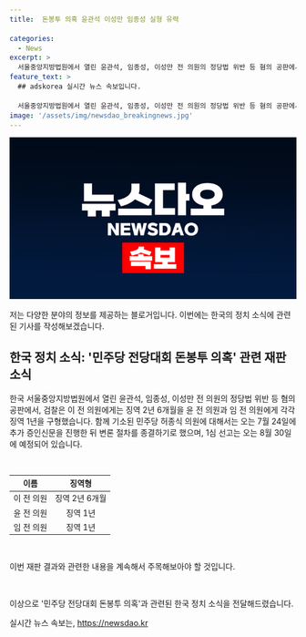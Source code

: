```yaml
---
title:  돈봉투 의혹 윤관석 이성만 임종성 실형 유력

categories:
  - News
excerpt: >
  서울중앙지방법원에서 열린 윤관석, 임종성, 이성만 전 의원의 정당법 위반 등 혐의 공판에서 검찰은 이 전 의원에게는 징역 2년 6개월, 윤 전 의원과 임 전 의원에게 각각 징역 1년을 구형했다. 함께 기소된 민주당 허종식 의원에 대해서는 7월 24일 추가 증인신문 후 변론 절차를 종결하기로 하고, 1심 선고는 8월 30일에 예정되어 있다.
feature_text: >
  ## adskorea 실시간 뉴스 속보입니다.

  서울중앙지방법원에서 열린 윤관석, 임종성, 이성만 전 의원의 정당법 위반 등 혐의 공판에서 검찰은 이 전 의원에게는 징역 2년 6개월, 윤 전 의원과 임 전 의원에게 각각 징역 1년을 구형했다. 함께 기소된 민주당 허종식 의원에 대해서는 7월 24일 추가 증인신문 후 변론 절차를 종결하기로 하고, 1심 선고는 8월 30일에 예정되어 있다.
image: '/assets/img/newsdao_breakingnews.jpg'
---
```


<p><img src="/assets/img/newsdao_breakingnews.jpg" alt="adskorea 속보" /></p>

<p>저는 다양한 분야의 정보를 제공하는 블로거입니다. 이번에는 한국의 정치 소식에 관련된 기사를 작성해보겠습니다.</p>

<h2 data-ke-size="size26">한국 정치 소식: '민주당 전당대회 돈봉투 의혹' 관련 재판 소식</h2>

<p>한국 서울중앙지방법원에서 열린 윤관석, 임종성, 이성만 전 의원의 정당법 위반 등 혐의 공판에서, 검찰은 이 전 의원에게는 징역 2년 6개월을 윤 전 의원과 임 전 의원에게 각각 징역 1년을 구형했습니다. 함께 기소된 민주당 허종식 의원에 대해서는 오는 7월 24일에 추가 증인신문을 진행한 뒤 변론 절차를 종결하기로 했으며, 1심 선고는 오는 8월 30일에 예정되어 있습니다.</p>

<p data-ke-size="size16">&nbsp;</p>

<table>
<thead>
<tr>
<th style="text-align: center;">이름</th>
<th style="text-align: center;">징역형</th>
</tr>
</thead>
<tbody>
<tr>
<td style="text-align: center;">이 전 의원</td>
<td style="text-align: center;">징역 2년 6개월</td>
</tr>
<tr>
<td style="text-align: center;">윤 전 의원</td>
<td style="text-align: center;">징역 1년</td>
</tr>
<tr>
<td style="text-align: center;">임 전 의원</td>
<td style="text-align: center;">징역 1년</td>
</tr>
</tbody>
</table>

<p data-ke-size="size16">&nbsp;</p>

<p>이번 재판 결과와 관련한 내용을 계속해서 주목해보아야 할 것입니다.</p>

<p data-ke-size="size16">&nbsp;</p>

<p>이상으로 '민주당 전당대회 돈봉투 의혹'과 관련된 한국 정치 소식을 전달해드렸습니다.</p>
실시간 뉴스 속보는, <a href="https://newsdao.kr" rel="dofollow">https://newsdao.kr</a>


